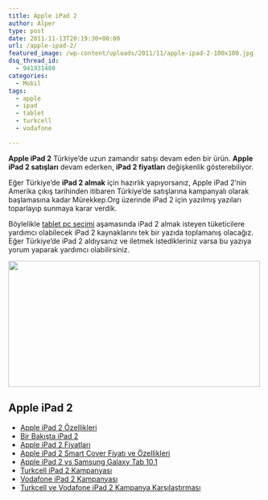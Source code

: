 ```yaml
---
title: Apple iPad 2
author: Alper
type: post
date: 2011-11-13T20:19:30+00:00
url: /apple-ipad-2/
featured_image: /wp-content/uploads/2011/11/apple-ipad-2-100x100.jpg
dsq_thread_id:
  - 941931480
categories:
  - Mobil
tags:
  - apple
  - ipad
  - tablet
  - turkcell
  - vodafone

---
```

**Apple iPad 2** Türkiye&#8217;de uzun zamandır satışı devam eden bir ürün. **Apple iPad 2 satışları** devam ederken, **iPad 2 fiyatları** değişkenlik gösterebiliyor.

Eğer Türkiye&#8217;de **iPad 2 almak** için hazırlık yapıyorsanız, Apple iPad 2&#8217;nin Amerika çıkış tarihinden itibaren Türkiye&#8217;de satışlarına kampanyalı olarak başlamasına kadar Mürekkep.Org üzerinde iPad 2 için yazılmış yazıları toparlayıp sunmaya karar verdik.

Böylelikle [tablet pc seçimi][1] aşamasında iPad 2 almak isteyen tüketicilere yardımcı olabilecek iPad 2 kaynaklarını tek bir yazıda toplamanış olacağız. Eğer Türkiye&#8217;de iPad 2 aldıysanız ve iletmek istedikleriniz varsa bu yazıya yorum yaparak yardımcı olabilirsiniz.

<img class="alignnone size-full wp-image-7087" title="apple-ipad-2" src="https://www.murekkep.org/wp-content/uploads/2011/11/apple-ipad-2.jpg" alt="" width="500" height="250" srcset="https://www.murekkep.org/wp-content/uploads/2011/11/apple-ipad-2.jpg 500w, https://www.murekkep.org/wp-content/uploads/2011/11/apple-ipad-2-300x150.jpg 300w, https://www.murekkep.org/wp-content/uploads/2011/11/apple-ipad-2-400x200.jpg 400w" sizes="(max-width: 500px) 100vw, 500px" /> 

## Apple iPad 2

  * [Apple iPad 2 Özellikleri][2]
  * [Bir Bakışta iPad 2][3]
  * [Apple iPad 2 Fiyatları][4]
  * [Apple iPad 2 Smart Cover Fiyatı ve Özellikleri][5]
  * [Apple iPad 2 vs Samsung Galaxy Tab 10.1][6]
  * [Turkcell iPad 2 Kampanyası][7]
  * [Vodafone iPad 2 Kampanyası][8]
  * [Turkcell ve Vodafone iPad 2 Kampanya Karşılaştırması][9]

&nbsp;

 [1]: https://www.murekkep.org/tablet-pc-fiyatlari-ve-tablet-pc-secimi-5950 "tablet pc seçimi"
 [2]: https://www.murekkep.org/apple-ipad-2-ozellikleri-5112 "Apple iPad 2 özellikleri"
 [3]: https://www.murekkep.org/bir-bakista-ipad-2-5129 "iPad 2 ilk bakış"
 [4]: https://www.murekkep.org/apple-ipad-2-fiyatlari-5923 "Apple iPad 2 fiyatları"
 [5]: https://www.murekkep.org/apple-ipad-2-smart-cover-fiyati-ve-ozellikleri-6036 "iPad 2 Smart Cover"
 [6]: https://www.murekkep.org/apple-ipad-2-vs-samsung-galaxy-tab-10-1-6527 "iPad 2 vs Samsung Galaxy Tab 10.1"
 [7]: https://www.murekkep.org/turkcell-ipad-2-kampanyasi-6893 "Turkcell iPad 2 Kampanyası"
 [8]: https://www.murekkep.org/vodafone-ipad-2-kampanyasi-6942 "Vodafone iPad 2 Kampanyası"
 [9]: https://www.murekkep.org/turkcell-ve-vodafone-ipad-2-kampanya-karsilastirmasi-6947 "Turkcell ve Vodafone iPad 2 Kampanyası"
